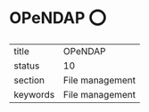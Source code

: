 # OPeNDAP :o:


|          |                 |
| -------- | --------------- |
| title    | OPeNDAP         | 
| status   | 10              |
| section  | File management |
| keywords | File management |




